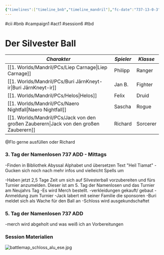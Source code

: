 ```yaml
---
{"timelines":["timeline_bnb","timeline_mandril"],"fc-date":"737-13-0-3","fc-end":"737-13-0-5","fc-display-name":"Der Silvester Ball","aat-event-body":"B&B übersetzten erfolgreich in der Bibliothek das Abyssal Schreiben aus den Katakomben. Im Anschluss bereiten sie einen Plan vor um den Silvesterball zu inviltrieren und das Neujahrsturnier zu gewinnen.","aat-render-enabled":true,"dg-publish":true,"permalink":"/2-journals/mandril/campaign-b-and-b/1-act/2022-09-07/","dgPassFrontmatter":true}
---
```


#cii #bnb #campaign1 #act1 #session6 #tbd

# Der Silvester Ball

| *Charakter* | *Spieler* | *Klasse* |
| ----------- | ----------- | ----------- |
| [[1. Worlds/Mandril/PCs/Liep Carnage\|Liep Carnage]] | Philipp | Ranger |
| [[1. Worlds/Mandril/PCs/Buri JārnKneyt-ir\|Buri JārnKneyt-ir]] | Jan B. | Fighter |
| [[1. Worlds/Mandril/PCs/Helos\|Helos]] | Felix | Druid |
| [[1. Worlds/Mandril/PCs/Naero Nightfall\|Naero Nightfall]] | Sascha | Rogue |
| [[1. Worlds/Mandril/PCs/Jack von den großen Zauberern\|Jack von den großen Zauberern]] | Richard | Sorcerer |



@Flo  gerne ausfüllen oder Richard
### 3. Tag der Namenlosen 737 ADD - Mittags
-Finden in Bibliothek Abyssal Alphabet und übersetzen Text "Heil Tiamat"
-Gucken sich noch nach mehr infos und vielleicht Spells um

-Haben jetzt 2,5 Tage Zeit um sich auf Silvesterball vorzubereiten und fürs Turnier anzumelden. Dieser ist am 5. Tag der Namenlosen und das Turnier am Neujahrs Tag
-Es wird Merch bestellt.
-verkleidungen gekauft/ gebaut
-Anmeldung zum Turnier
-Jack labert mit seiner Familie die sponsoren
-Buri meldet sich als Wache für den Ball an
-Schloss wird ausgekundschaftet

### 5. Tag der Namenlosen 737 ADD 
-merch wird abgeholt und was weiß ich an Vorbereitungen

### Session Materialien
![battlemap_schloss_alu_ese.jpg](/img/user/z_Attachments/battlemap_schloss_alu_ese.jpg)
